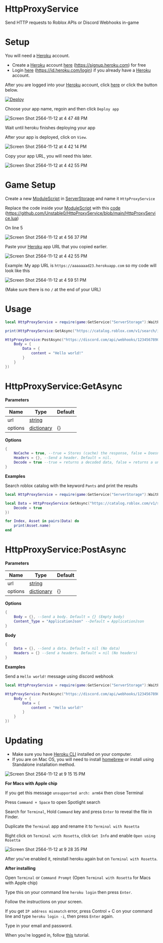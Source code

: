 # HttpProxyService

Send HTTP requests to Roblox APIs or Discord Webhooks in-game

# Setup

You will need a [Heroku](https://www.heroku.com) account.

- Create a [Heroku](https://www.heroku.com) account [here](https://signup.heroku.com) (https://signup.heroku.com) for free
- Login [here](https://id.heroku.com/login) (https://id.heroku.com/login) if you already have a [Heroku](https://www.heroku.com) account.

After you are logged into your [Heroku](https://www.heroku.com) account, click [here](https://heroku.com/deploy?template=https://github.com/Unstable0/HttpProxyService) or click the button below.

[![Deploy](https://www.herokucdn.com/deploy/button.svg)](https://heroku.com/deploy?template=https://github.com/Unstable0/HttpProxyService)

Choose your app name, regoin and then click `Deploy app`

![Screen Shot 2564-11-12 at 4 47 48 PM](https://user-images.githubusercontent.com/46888825/141446973-b742a191-bb89-4b7e-b89f-37e9fe201d98.png)

Wait until heroku finishes deploying your app

After your app is deployed, click on `View`.

![Screen Shot 2564-11-12 at 4 42 14 PM](https://user-images.githubusercontent.com/46888825/141445932-a3e1878a-df03-423c-bb1d-c255b75f11c5.png)

Copy your app URL, you will need this later.

![Screen Shot 2564-11-12 at 4 42 55 PM](https://user-images.githubusercontent.com/46888825/141446066-a85ede90-53ad-4a49-a5c6-c4020c7dd86d.png)

# Game Setup

Create a new [ModuleScript](https://developer.roblox.com/en-us/api-reference/class/ModuleScript) in [ServerStorage](https://developer.roblox.com/en-us/api-reference/class/ServerStorage) and name it `HttpProxyService`

Replace the code inside your [ModuleScript](https://developer.roblox.com/en-us/api-reference/class/ModuleScript) with this [code](https://github.com/Unstable0/HttpProxyService/blob/main/HttpProxyService.lua) (https://github.com/Unstable0/HttpProxyService/blob/main/HttpProxyService.lua)

On line 5

![Screen Shot 2564-11-12 at 4 56 37 PM](https://user-images.githubusercontent.com/46888825/141448026-e9bb49d6-187d-4f01-9c02-6633339e38ab.png)

Paste your [Heroku](https://www.heroku.com) app URL that you copied earlier.

![Screen Shot 2564-11-12 at 4 42 55 PM](https://user-images.githubusercontent.com/46888825/141448105-74b27588-4bc9-4e68-866c-75a840473da8.png)

Example: My app URL is `https://aaaaaaad23.herokuapp.com` so my code will look like this

![Screen Shot 2564-11-12 at 4 59 51 PM](https://user-images.githubusercontent.com/46888825/141448477-264ea2ab-316e-4f16-9ac3-f700ebd334d4.png)

(Make sure there is no `/` at the end of your URL)

# Usage

```lua
local HttpProxyService = require(game:GetService("ServerStorage"):WaitForChild("HttpProxyService"))

print(HttpProxyService:GetAsync("https://catalog.roblox.com/v1/search/items/details?Category=3"))

HttpProxyService:PostAsync("https://discord.com/api/webhooks/123456789012345678/83LgJzu7Qjmfyt1dunqEz651J1jh68kJijwkPaJuJnah7UjjekFgmRhti2_mLakIJneh", {
	Body = {
		Data = {
			content = "Hello world!"
		}
	}
})
```

# HttpProxyService:GetAsync

**Parameters**

| Name | Type | Default |
| ------------- | ------------- | ------------- |
| url | [string](https://developer.roblox.com/en-us/articles/String) |  |
| options | [dictionary](https://education.roblox.com/en-us/resources/intro-to-dictionaries---series) | {} |

**Options**

```lua
{
    NoCache = true, --true = Stores (cache) the response, false = Doesn't stores (cache) the response. Default = false
    Headers = {}, --Send a header. Default = nil.
    Decode = true --true = returns a decoded data, false = returns a undecoded data.
}
```

**Examples**

Search roblox catalog with the keyword `Pants` and print the results

```lua
local HttpProxyService = require(game:GetService("ServerStorage"):WaitForChild("HttpProxyService"))

local Data = HttpProxyService:GetAsync("https://catalog.roblox.com/v1/search/items/details?Category=3&Keyword=Pants", {
    Decode = true
})

for Index, Asset in pairs(Data) do
    print(Asset.name)
end
```

# HttpProxyService:PostAsync

**Parameters**

| Name | Type | Default |
| ------------- | ------------- | ------------- |
| url | [string](https://developer.roblox.com/en-us/articles/String) |  |
| options | [dictionary](https://education.roblox.com/en-us/resources/intro-to-dictionaries---series) | {} |

**Options**

```lua
{
    Body = {}, --Send a body. Default = {} (Empty body)
    Content_Type = "ApplicationJson" --Default = ApplicationJson
}
```

**Body**

```lua
{
    Data = {}, --Send a data. Default = nil (No data)
    Headers = {} --Send a headers. Default = nil (No headers)
}
```

**Examples**

Send a `Hello world!` message using discord webhook

```lua
local HttpProxyService = require(game:GetService("ServerStorage"):WaitForChild("HttpProxyService"))

HttpProxyService:PostAsync("https://discord.com/api/webhooks/123456789012345678/83LgJzu7Qjmfyt1dunqEz651J1jh68kJijwkPaJuJnah7UjjekFgmRhti2_mLakIJneh", {
	Body = {
		Data = {
			content = "Hello world!"
		}
	}
})
```

# Updating

- Make sure you have [Heroku CLI](https://devcenter.heroku.com/articles/heroku-cli#download-and-install) installed on your computer.
- If you are on Mac OS, you will need to install [homebrew](https://brew.sh) or install using Standalone installation method.

![Screen Shot 2564-11-12 at 9 15 15 PM](https://user-images.githubusercontent.com/46888825/141480996-bc80b47c-abff-4b1d-8a1e-6e150f7a827f.png)

**For Macs with Apple chip**

If you get this message `unsupported arch: arm64` then close Terminal

Press `Command + Space` to open Spotlight search

Search for `Terminal`, Hold `Command` key and press `Enter` to reveal the file in Finder.

Duplicate the `Terminal` app and rename it to `Terminal with Rosetta`

Right click on `Terminal with Rosetta`, click `Get Info` and enable `Open using Rosetta`

![Screen Shot 2564-11-12 at 9 28 35 PM](https://user-images.githubusercontent.com/46888825/141483020-c12fc3b2-eb98-42ab-bef4-30b07726f22d.png)

After you've enabled it, reinstall heroku again but on `Terminal with Rosetta`.

**After installing**

Open `Terminal` or `Command Prompt` (Open `Terminal with Rosetta` for Macs with Apple chip)

Type this on your command line `heroku login` then press `Enter`.

Follow the instructions on your screen.

If you get `IP address mismatch` error, press Control + C on your command line and type `heroku login -i`, then press `Enter` again.

Type in your email and password.

When you're logged in, follow [this](https://youtube.com) tutorial.
